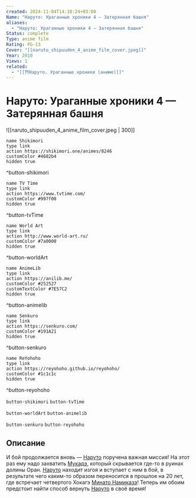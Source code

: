 ```yaml
---
created: 2024-11-04T14:18:24+03:00
Name: "Наруто: Ураганные хроники 4 — Затерянная башня"
aliases:
  - "Наруто: Ураганные хроники 4 — Затерянная башня"
Status: complete
Type: anime film
Rating: PG-13
Cover: "[[naruto_shipuuden_4_anime_film_cover.jpeg]]"
Year: 2010
Views: 1
related:
  - "[[⛩️Наруто. Ураганные хроники (аниме)]]"
---
```


# Наруто: Ураганные хроники 4 — Затерянная башня

![[naruto_shipuuden_4_anime_film_cover.jpeg | 300]]

```button
name Shikimori
type link
action https://shikimori.one/animes/8246
customColor #4682b4
hidden true
```
^button-shikimori

```button
name TV Time
type link
action https://www.tvtime.com/
customColor #997f00
hidden true
```
^button-tvTime

```button
name World Art
type link
action http://www.world-art.ru/
customColor #7a0000
hidden true
```
^button-worldArt

```button
name AnimeLib
type link
action https://anilib.me/
customColor #252527
customTextColor #7E57C2
hidden true
```
^button-animelib

```button
name Senkuro
type link
action https://senkuro.com/
customColor #191A21
hidden true
```
^button-senkuro

```button
name ReYohoho
type link
action https://reyohoho.github.io/reyohoho/
customColor #1c1c1c
hidden true
```
^button-reyohoho

`button-shikimori` `button-tvTime`

`button-worldArt` `button-animelib`

`button-senkuro` `button-reyohoho`

## Описание

И бой продолжается вновь — [Наруто](https://shikimori.one/characters/z17-naruto-uzumaki) поручена важная миссия! На этот раз ему надо захватить [Мукадэ](https://shikimori.one/characters/42400-mukade), который скрывается где-то в руинах долины Оран. [Наруто](https://shikimori.one/characters/z17-naruto-uzumaki) находит изгоя и вступает с ним в бой, в результате чего каким-то образом переносится в прошлое на 20 лет, где встречает четвертого Хокагэ [Минато Намиказэ](https://shikimori.one/characters/2535-minato-namikaze)! Теперь им обоим предстоит найти способ вернуть [Наруто](https://shikimori.one/characters/z17-naruto-uzumaki) в своё время!
